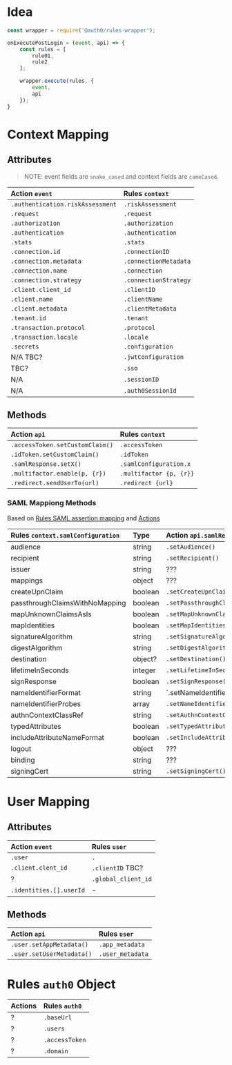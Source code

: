 # Idea

```js
const wrapper = require('@auth0/rules-wrapper');

onExecutePostLogin = (event, api) => {
    const rules = [
        rule01,
        rule2
    ];

    wrapper.execute(rules, {
        event,
        api
    });
}
```

# Context Mapping

## Attributes

> NOTE: event fields are `snake_cased` and context fields are `cameCased`.

| Action `event`                   | Rules `context`       |
|:---------------------------------|:----------------------|
| `.authentication.riskAssessment` | `.riskAssessment`     |
| `.request`                       | `.request`            |
| `.authorization`                 | `.authorization`      |
| `.authentication`                | `.authentication`     |
| `.stats`                         | `.stats`              |
| `.connection.id`                 | `.connectionID`       |
| `.connection.metadata`           | `.connectionMetadata` |
| `.connection.name`               | `.connection`         |
| `.connection.strategy`           | `.connectionStrategy` |
| `.client.client_id`              | `.clientID`           |
| `.client.name`                   | `.clientName`         |
| `.client.metadata`               | `.clientMetadata`     |
| `.tenant.id`                     | `.tenant`             |
| `.transaction.protocol`          | `.protocol`           |           
| `.transaction.locale`            | `.locale`             |
| `.secrets`                       | `.configuration`      |
| N/A TBC?                         | `.jwtConfiguration`   |
| TBC?                             | `.sso`                |
| N/A                              | `.sessionID`          |
| N/A                              | `.auth0SessionId`     |

## Methods

| Action `api`                    | Rules `context`         |
|:--------------------------------|:------------------------|
| `.accessToken.setCustomClaim()` | `.accessToken`          |
| `.idToken.setCustomClaim()`     | `.idToken`              |
| `.samlResponse.setX()`          | `.samlConfiguration.x`  |
| `.multifactor.enable(p, {r})`   | `.multifactor {p, {r}}` | 
| `.redirect.sendUserTo(url)`     | `.redirect {url}`       |

### SAML Mappiong Methods

Based
on [Rules SAML assertion mapping](https://auth0.com/docs/authenticate/protocols/saml/saml-configuration/customize-saml-assertions)
and
[Actions](https://auth0.com/docs/customize/actions/flows-and-triggers/login-flow/api-object)

| Rules `context.samlConfiguration` | Type    | Action `api.samlResponse`              |
|:----------------------------------|:--------|:---------------------------------------|
| audience                          | string  | `.setAudience()`                       | 
| recipient	                        | string  | `.setRecipient()`                      | 
| issuer                            | string  | ???                                    | 
| mappings                          | object  | ???                                    | 
| createUpnClaim                    | boolean | `.setCreateUpnClaim()`                 | 
| passthroughClaimsWithNoMapping    | boolean | `.setPassthroughClaimsWithNoMapping()` | 
| mapUnknownClaimsAsIs              | boolean | `.setMapUnknownClaimsAsIs()`           | 
| mapIdentities	                    | boolean | `.setMapIdentities()`                  | 
| signatureAlgorithm                | string  | `.setSignatureAlgorithm()`             | 
| digestAlgorithm                   | string  | `.setDigestAlgorithm()`                | 
| destination                       | object? | `.setDestination()`                    | 
| lifetimeInSeconds                 | integer | `.setLifetimeInSeconds()`              | 
| signResponse                      | boolean | `.setSignResponse()`                   | 
| nameIdentifierFormat              | string  | `.setNameIdentifierFormat()            | 
| nameIdentifierProbes              | array   | `.setNameIdentifierProbes()`           | 
| authnContextClassRef              | string  | `.setAuthnContextClassRef()`           | 
| typedAttributes                   | boolean | `.setTypedAttributes()`                | 
| includeAttributeNameFormat        | boolean | `.setIncludeAttributeNameFormat()`     | 
| logout                            | object  | ???                                    | 
| binding                           | string  | ???                                    | 
| signingCert                       | string  | `.setSigningCert()`                    |  

# User Mapping

## Attributes

| Action `event`          | Rules `user`        |
|:------------------------|:--------------------|
| `.user`                 | `.`                 |
| `.client.clent_id`      | `.clientID`  TBC?   |
| ?                       | `.global_client_id` |
| `.identities.[].userId` | -                   | 

## Methods

| Action `api`              | Rules `user`     |
|:--------------------------|:-----------------|
| `.user.setAppMetadata()`  | `.app_metadata`  |
| `.user.setUserMetadata()` | `.user_metadata` |

# Rules `auth0` Object

| Actions | Rules `auth0`  |
|:--------|:---------------|
| ?       | `.baseUrl`     |
| ?       | `.users`       |
| ?       | `.accessToken` |
| ?       | `.domain`      |
